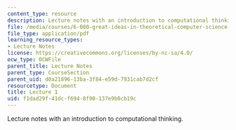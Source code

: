 ```yaml
---
content_type: resource
description: Lecture notes with an introduction to computational thinking.
file: /media/courses/6-080-great-ideas-in-theoretical-computer-science-spring-2008/f1dad29f41dcf6948f90137e9b0cb19c_lec1.pdf
file_type: application/pdf
learning_resource_types:
- Lecture Notes
license: https://creativecommons.org/licenses/by-nc-sa/4.0/
ocw_type: OCWFile
parent_title: Lecture Notes
parent_type: CourseSection
parent_uid: d0a21896-13ba-3f84-e59d-7931cab7d2cf
resourcetype: Document
title: Lecture 1
uid: f1dad29f-41dc-f694-8f90-137e9b0cb19c
---
```

Lecture notes with an introduction to computational thinking.